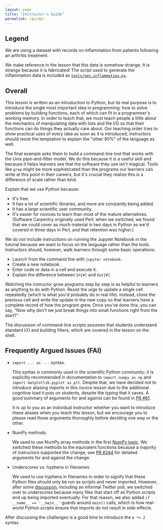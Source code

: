 ```yaml
---
layout: page
title: "Instructor's Guide"
permalink: /guide/
---
```

## Legend

We are using a dataset with records on inflammation from patients following an
arthritis treatment.

We make reference in the lesson that this data is somehow strange. It is strange
because it is fabricated! The script used to generate the inflammation data
is included as [`tools/gen_inflammation.py`](tools/gen_inflammation.py).

## Overall

This lesson is written as an introduction to Python,
but its real purpose is to introduce the single most important idea in programming:
how to solve problems by building functions,
each of which can fit in a programmer's working memory.
In order to teach that,
we must teach people a little about
the mechanics of manipulating data with lists and file I/O
so that their functions can do things they actually care about.
Our teaching order tries to show practical uses of every idea as soon as it is introduced;
instructors should resist the temptation to explain
the "other 90%" of the language
as well.

The final example asks them to build a command-line tool
that works with the Unix pipe-and-filter model.
We do this because it is a useful skill
and because it helps learners see that the software they use isn't magical.
Tools like `grep` might be more sophisticated than
the programs our learners can write at this point in their careers,
but it's crucial they realize this is a difference of scale rather than kind.

Explain that we use Python because:

*   It's free.
*   It has a lot of scientific libraries, and more are constantly being added.
*   It has a large scientific user community.
*   It's easier for novices to learn than most of the mature alternatives.
    (Software Carpentry originally used Perl;
    when we switched,
    we found that we could cover as much material in two days in Python
    as we'd covered in three days in Perl,
    and that retention was higher.)

We do *not* include instructions on running the Jupyter Notebook in the tutorial
because we want to focus on the language rather than the tools.
Instructors should, however, walk learners through some basic operations:

*   Launch from the command line with `jupyter notebook`.
*   Create a new notebook.
*   Enter code or data in a cell and execute it.
*   Explain the difference between `In[#]` and `Out[#]`.

Watching the instructor grow programs step by step
is as helpful to learners as anything to do with Python.
Resist the urge to update a single cell repeatedly
(which is what you'd probably do in real life).
Instead,
clone the previous cell and write the update in the new copy
so that learners have a complete record of how the program grew.
Once you've done this,
you can say,
"Now why don't we just break things into small functions right from the start?"

The discussion of command-line scripts
assumes that students understand standard I/O and building filters,
which are covered in the lesson on the shell.

## Frequently Argued Issues (FAI)

*   `import ... as ...` syntax.

    This syntax is commonly used in the scientific Python community;
    it is explicitly recommended in documentation to `import numpy as np`
    and `import matplotlib.pyplot as plt`. Despite that, we have decided
    not to introduce aliasing imports in this novice lesson due to the
    additional cognitive load it puts on students, despite the typing that
    it saves. A good summary of arguments for and against can be found in
    [PR #61](https://github.com/swcarpentry/python-novice-inflammation/pull/61).

    It is up to you as an individual instructor whether you want to introduce
    these aliases when you teach this lesson, but we encourage you to please
    read those arguments thoroughly before deciding one way or the other.

*   NumPy methods.

    We used to use NumPy array methods in the first [NumPy topic](01-numpy.html).
    We switched these methods to the equivalent functions because a majority
    of instructors supported the change; see
    [PR #244](https://github.com/swcarpentry/python-novice-inflammation/pull/244)
    for detailed arguments for and against the change.

*   Underscores vs. hyphens in filenames

    We used to use hyphens in filenames in order to signify that these Python
    files should only be run as scripts and never imported. However, after some
    [discussion](https://github.com/swcarpentry/python-novice-inflammation/pull/254),
    including an informal Twitter poll, we switched over to underscores because
    many files that start off as Python scripts end up being imported eventually.
    For that reason, we also added `if __name__ == '__main__'` guards around
    `main()` calls, which is how real-world Python scripts ensure that imports
    do not result in side-effects.

After discussing the challenges is a good time to introduce the `b *= 2` syntax.
